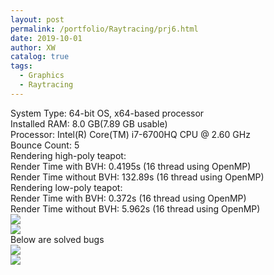 ```yaml
---
layout: post
permalink: /portfolio/Raytracing/prj6.html
date: 2019-10-01
author: XW
catalog: true
tags:
  - Graphics
  - Raytracing
---
```


<div>System Type: 64-bit OS, x64-based processor</div>
<div>Installed RAM: 8.0 GB(7.89 GB usable)</div>
<div>Processor: Intel(R) Core(TM) i7-6700HQ CPU @ 2.60 GHz</div>
<div>Bounce Count: 5</div>
<div>Rendering high-poly teapot:</div>
<div>Render Time with BVH: 0.4195s (16 thread using OpenMP)</div>
<div>Render Time without BVH: 132.89s (16 thread using OpenMP)</div>
<div>Rendering low-poly teapot:</div>
<div>Render Time with BVH: 0.372s (16 thread using OpenMP)</div>
<div>Render Time without BVH: 5.962s (16 thread using OpenMP)</div>
<div>
    <img src="{{site.url}}/portfolio/Raytracing/prj6.png" class="post-image" />
</div>
<div>
    <img src="{{site.url}}/portfolio/Raytracing/prj6Z.png" class="post-image" />
</div>
Below are solved bugs
<div>
    <img src="{{site.url}}/portfolio/Raytracing/test6_bug1.png" class="post-image" />
</div>
<div>
    <img src="{{site.url}}/portfolio/Raytracing/prj6_bug1.png" class="post-image" />
</div>